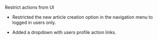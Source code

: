 Restrict actions from UI

- Restricted the new article creation option in the navigation menu to logged in users only.

- Added a dropdown with users profile action links.
